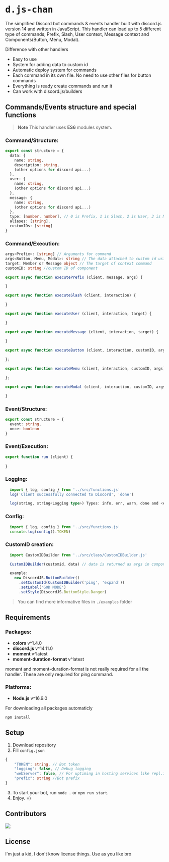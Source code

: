 # <samp>d.js-chan</samp>

The simplified Discord bot commands & events handler built with discord.js version 14 and written in JavaScript. This handler can load up to 5 different type of commands; Prefix, Slash, User context, Message context and Components(Button, Menu, Modal).

Difference with other handlers 

- Easy to use
- System for adding data to custom id
- Automatic deploy system for commands
- Each command in its own file. No need to use other files for button commands
- Everything is ready create commands and run it
- Can work with discord.js/builders

## Commands/Events structure and special functions

> **Note**
> This handler uses **ES6** modules system.

###  Command/Structure:
```ts
export const structure = {
  data: {
    name: string,
    description: string,
    (other options for discord api...)
  },
  user: {
    name: string,
    (other options for discord api...)
  },
  message: {
    name: string,
    (other options for discord api...)
  },
  type: [number, number], // 0 is Prefix, 1 is Slash, 2 is User, 3 is Message, 4 is Component Example: [1, 4] this is slash command with buttons
  aliases: [string],
  customIDs: [string]
}
```

### Command/Execution:

```ts
args<Prefix>: [string] // Arguments for command
args<Button, Menu, Modal>: string // The data attached to custom id using CustomIDBuilder
target: Member or Message object // The target of context command
customID: string //custom ID of component

export async function executePrefix (client, message, args) {

}

export async function executeSlash (client, interaction) {

}

export async function executeUser (client, interaction, target) {

}

export async function executeMessage (client, interaction, target) {

}

export async function executeButton (client, interaction, customID, args) {
  
};

export async function executeMenu (client, interaction, customID, args) {

};

export async function executeModal (client, interaction, customID, args) {

}
```

### Event/Structure:
```ts
export const structure = {
  event: string,
  once: boolean
}
```

### Event/Execution:
```ts
export function run (client) {
  
}
```

### Logging:
```ts
  import { log, config } from '../src/functions.js'
  log('Client successfully connected to Discord', 'done')

  log(string, string<Logging type>) Types: info, err, warn, done and <empty> is for debug
```

### Config:
```ts
  import { log, config } from '../src/functions.js'
  console.log(config().TOKEN)
```

### CustomID creation:
```ts
  import CustomIDBuilder from '../src/class/CustomIDBuilder.js'

  CustomIDBuilder(customid, data) // data is returned as args in component commands

  example:
    new DiscordJS.ButtonBuilder()
      .setCustomId(CustomIDBuilder('ping', 'expand'))
      .setLabel('GOD MODE')
      .setStyle(DiscordJS.ButtonStyle.Danger)
```

> You can find more informative files in `./examples` folder

## Requirements
### Packages:
- **colors** v^1.4.0
- **discord.js** v^14.11.0
- **moment** v^latest
- **moment-duration-format** v^latest

moment and moment-duration-format is not really required for all the handler. These are only required for ping command.

### Platforms:
- **Node.js** v^16.9.0

For downloading all packages automaticly
```
npm install
```

## Setup
1. Download repository
2. Fill `config.json`

```ts
{
    "TOKEN": string, // Bot token
    "logging": false, // Debug logging
    "webServer": false, // For uptiming in hosting services like repl.it
    "prefix": string //Bot prefix
}
```

3. To start your bot, run `node .` or `npm run start`.
4. Enjoy. =)


## Contributors
<img src="https://contrib.rocks/image?repo=darwinikii/d.js-chan">

## License
I'm just a kid, I don't know license things. Use as you like bro